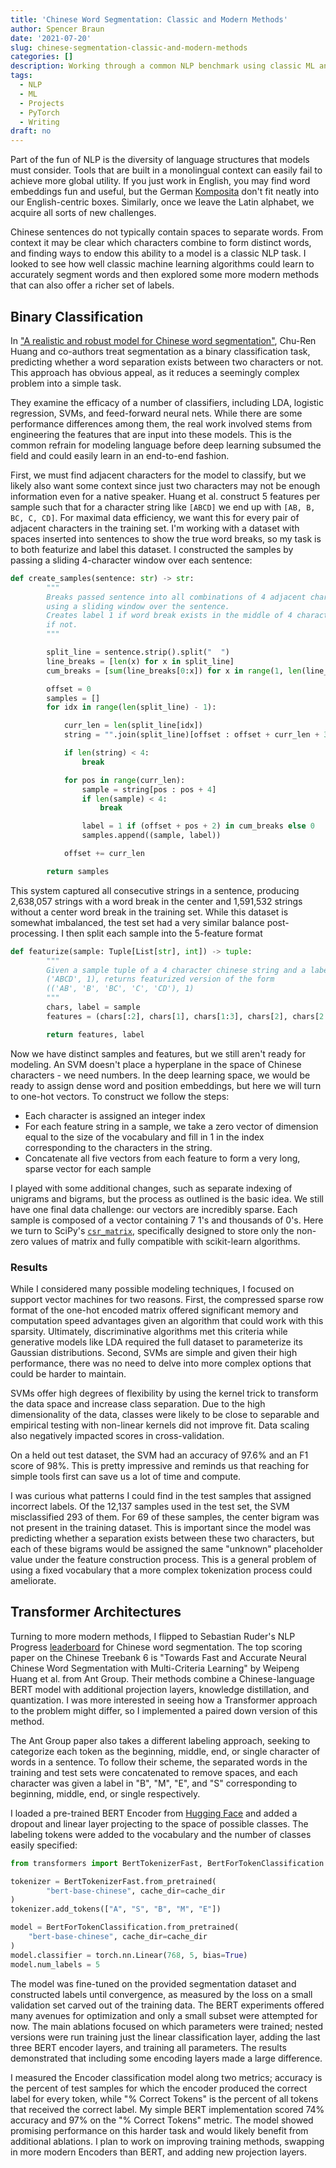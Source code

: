 ```yaml
---
title: 'Chinese Word Segmentation: Classic and Modern Methods'
author: Spencer Braun
date: '2021-07-20'
slug: chinese-segmentation-classic-and-modern-methods
categories: []
description: Working through a common NLP benchmark using classic ML and transformer-based methods
tags:
  - NLP
  - ML
  - Projects
  - PyTorch
  - Writing
draft: no
---
```



Part of the fun of NLP is the diversity of language structures that models must consider. Tools that are built in a monolingual context can easily fail to achieve more global utility. If you just work in English, you may find word embeddings fun and useful, but the German [Komposita](https://www.dartmouth.edu/~deutsch/Grammatik/Wortbildung/Komposita.html) don't fit neatly into our English-centric boxes. Similarly, once we leave the Latin alphabet, we acquire all sorts of new challenges.

Chinese sentences do not typically contain spaces to separate words. From context it may be clear which characters combine to form distinct words, and finding ways to endow this ability to a model is a classic NLP task. I looked to see how well classic machine learning algorithms could learn to accurately segment words and then explored some more modern methods that can also offer a richer set of labels.

## Binary Classification

In ["A realistic and robust model for Chinese word segmentation"](https://arxiv.org/abs/1905.08732), Chu-Ren Huang and co-authors treat segmentation as a binary classification task, predicting whether a word separation exists between two characters or not. This approach has obvious appeal, as it reduces a seemingly complex problem into a simple task.

They examine the efficacy of a number of classifiers, including LDA, logistic regression, SVMs, and feed-forward neural nets. While there are some performance differences among them, the real work involved stems from engineering the features that are input into these models. This is the common refrain for modeling language before deep learning subsumed the field and could easily learn in an end-to-end fashion.

First, we must find adjacent characters for the model to classify, but we likely also want some context since just two characters may not be enough information even for a native speaker. Huang et al. construct 5 features per sample such that for a character string like `[ABCD]` we end up with `[AB, B, BC, C, CD]`. For maximal data efficiency, we want this for every pair of adjacent characters in the training set. I'm working with a dataset with spaces inserted into sentences to show the true word breaks, so my task is to both featurize and label this dataset. I constructed the samples by passing a sliding 4-character window over each sentence:

```python
def create_samples(sentence: str) -> str:
        """
        Breaks passed sentence into all combinations of 4 adjacent characters
        using a sliding window over the sentence.
        Creates label 1 if word break exists in the middle of 4 characters, 0
        if not.
        """

        split_line = sentence.strip().split("  ")
        line_breaks = [len(x) for x in split_line]
        cum_breaks = [sum(line_breaks[0:x]) for x in range(1, len(line_breaks))]

        offset = 0
        samples = []
        for idx in range(len(split_line) - 1):

            curr_len = len(split_line[idx])
            string = "".join(split_line)[offset : offset + curr_len + 3]

            if len(string) < 4:
                break

            for pos in range(curr_len):
                sample = string[pos : pos + 4]
                if len(sample) < 4:
                    break

                label = 1 if (offset + pos + 2) in cum_breaks else 0
                samples.append((sample, label))

            offset += curr_len

        return samples
```

This system captured all consecutive strings in a sentence, producing 2,638,057 strings with a word break in the center and 1,591,532 strings without a center word break in the training set. While this dataset is somewhat imbalanced, the test set had a very similar balance post-processing. I then split each sample into the 5-feature format

```python
def featurize(sample: Tuple[List[str], int]) -> tuple:
        """
        Given a sample tuple of a 4 character chinese string and a label,
        ('ABCD', 1), returns featurized version of the form
        (('AB', 'B', 'BC', 'C', 'CD'), 1)
        """
        chars, label = sample
        features = (chars[:2], chars[1], chars[1:3], chars[2], chars[2:])

        return features, label
```

Now we have distinct samples and features, but we still aren't ready for modeling. An SVM doesn't place a hyperplane in the space of Chinese characters - we need numbers. In the deep learning space, we would be ready to assign dense word and position embeddings, but here we will turn to one-hot vectors. To construct we follow the steps:

* Each character is assigned an integer index
* For each feature string in a sample, we take a zero vector of dimension equal to the size of the vocabulary and fill in 1 in the index corresponding to the characters in the string.
* Concatenate all five vectors from each feature to form a very long, sparse vector for each sample

I played with some additional changes, such as separate indexing of unigrams and bigrams, but the process as outlined is the basic idea. We still have one final data challenge: our vectors are incredibly sparse. Each sample is composed of a vector containing 7 1's and thousands of 0's. Here we turn to SciPy's [`csr_matrix`](https://docs.scipy.org/doc/scipy/reference/generated/scipy.sparse.csr_matrix.html), specifically designed to store only the non-zero values of matrix and fully compatible with scikit-learn algorithms.

### Results

While I considered many possible modeling techniques, I focused on support vector machines for two reasons. First, the compressed sparse row format of the one-hot encoded matrix offered significant memory and computation speed advantages given an algorithm that could work with this sparsity. Ultimately, discriminative algorithms met this criteria while generative models like LDA required the full dataset to parameterize its Gaussian distributions. Second, SVMs are simple and given their high performance, there was no need to delve into more complex options that could be harder to maintain.

SVMs offer high degrees of flexibility by using the kernel trick to transform the data space and increase class separation. Due to the high dimensionality of the data, classes were likely to be close to separable and empirical testing with non-linear kernels did not improve fit. Data scaling also negatively impacted scores in cross-validation.

On a held out test dataset, the SVM had an accuracy of 97.6% and an F1 score of 98%. This is pretty impressive and reminds us that reaching for simple tools first can save us a lot of time and compute.

I was curious what patterns I could find in the test samples that assigned incorrect labels. Of the 12,137 samples used in the test set, the SVM misclassified 293 of them. For 69 of these samples, the center bigram was not present in the training dataset. This is important since the model was predicting whether a separation exists between these two characters, but each of these bigrams would be assigned the same "unknown" placeholder value under the feature construction process.  This is a general problem of using a fixed vocabulary that a more complex tokenization process could ameliorate.

## Transformer Architectures

Turning to more modern methods, I flipped to Sebastian Ruder's NLP Progress [leaderboard](http://nlpprogress.com/chinese/chinese_word_segmentation.html) for Chinese word segmentation. The top scoring paper on the Chinese Treebank 6 is "Towards Fast and Accurate Neural Chinese Word Segmentation with Multi-Criteria Learning" by Weipeng Huang et al. from Ant Group. Their methods combine a Chinese-language BERT model with additional projection layers, knowledge distillation, and quantization. I was more interested in seeing how a Transformer approach to the problem might differ, so I implemented a paired down version of this method.

The Ant Group paper also takes a different labeling approach, seeking to categorize each token as the beginning, middle, end, or single character of words in a sentence. To follow their scheme, the separated words in the training and test sets were concatenated to remove spaces, and each character was given a label in "B", "M", "E", and "S" corresponding to beginning, middle, end, or single respectively.

I loaded a pre-trained BERT Encoder from [Hugging Face](https://huggingface.co/bert-base-chinese) and added a dropout and linear layer projecting to the space of possible classes. The labeling tokens were added to the vocabulary and the number of classes easily specified:

```python
from transformers import BertTokenizerFast, BertForTokenClassification

tokenizer = BertTokenizerFast.from_pretrained(
        "bert-base-chinese", cache_dir=cache_dir
)
tokenizer.add_tokens(["A", "S", "B", "M", "E"])

model = BertForTokenClassification.from_pretrained(
    "bert-base-chinese", cache_dir=cache_dir
)
model.classifier = torch.nn.Linear(768, 5, bias=True)
model.num_labels = 5
```

The model was fine-tuned on the provided segmentation dataset and constructed labels until convergence, as measured by the loss on a small validation set carved out of the training data. The BERT experiments offered many avenues for optimization and only a small subset were attempted for now. The main ablations focused on which parameters were trained; nested versions were run training just the linear classification layer, adding the last three BERT encoder layers, and training all parameters. The results demonstrated that including some encoding layers made a large difference.

I measured the Encoder classification model along two metrics; accuracy is the percent of test samples for which the encoder produced the correct label for every token, while "% Correct Tokens" is the percent of all tokens that received the correct label. My simple BERT implementation scored 74% accuracy and 97% on the "% Correct Tokens" metric. The model showed promising performance on this harder task and would likely benefit from additional ablations. I plan to work on improving training methods, swapping in more modern Encoders than BERT, and adding new projection layers.
